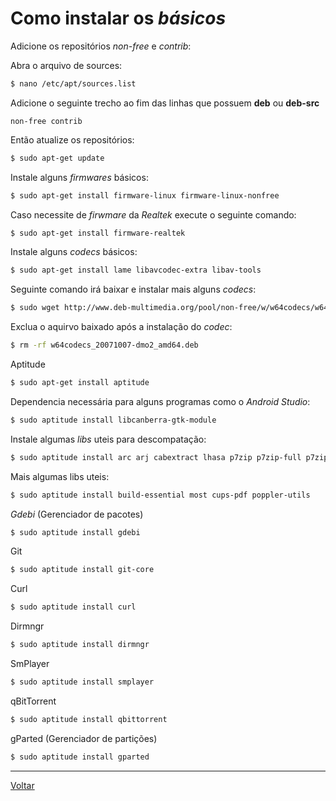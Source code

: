 # Como instalar os _básicos_

Adicione os repositórios _non-free_ e _contrib_:

Abra o arquivo de sources:
```bash
$ nano /etc/apt/sources.list
```

Adicione o seguinte trecho ao fim das linhas que possuem __deb__ ou __deb-src__
```text
non-free contrib
```

Então atualize os repositórios:
```bash
$ sudo apt-get update
```

Instale alguns _firmwares_ básicos:
```bash
$ sudo apt-get install firmware-linux firmware-linux-nonfree
```

Caso necessite de _firwmare_ da _Realtek_ execute o seguinte comando:
```bash
$ sudo apt-get install firmware-realtek
```

Instale alguns _codecs_ básicos:
```bash
$ sudo apt-get install lame libavcodec-extra libav-tools
```

Seguinte comando irá baixar e instalar mais alguns _codecs_:
```bash
$ sudo wget http://www.deb-multimedia.org/pool/non-free/w/w64codecs/w64codecs_20071007-dmo2_amd64.deb && sudo dpkg -i w64codecs_20071007-dmo2_amd64.deb
```

Exclua o aquirvo baixado após a instalação do _codec_:
```bash
$ rm -rf w64codecs_20071007-dmo2_amd64.deb
```

Aptitude
```bash
$ sudo apt-get install aptitude
```

Dependencia necessária para alguns programas como o _Android Studio_:
```bash
$ sudo aptitude install libcanberra-gtk-module
```

Instale algumas _libs_ uteis para descompatação:
```bash
$ sudo aptitude install arc arj cabextract lhasa p7zip p7zip-full p7zip-rar rar unrar unace unzip xz-utils zip
```
Mais algumas libs uteis:
```bash
$ sudo aptitude install build-essential most cups-pdf poppler-utils
```

_Gdebi_ (Gerenciador de pacotes)
```bash
$ sudo aptitude install gdebi
```

Git
```bash
$ sudo aptitude install git-core
```

Curl
```bash
$ sudo aptitude install curl
```

Dirmngr
```bash
$ sudo aptitude install dirmngr
```

SmPlayer
```bash
$ sudo aptitude install smplayer
```

qBitTorrent
```bash
$ sudo aptitude install qbittorrent
```

gParted (Gerenciador de partições)
```bash
$ sudo aptitude install gparted
```

-----

[Voltar](README.md)
